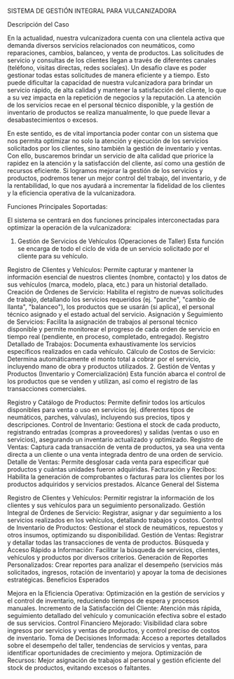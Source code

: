 SISTEMA DE GESTIÓN INTEGRAL PARA VULCANIZADORA

Descripción del Caso

En la actualidad, nuestra vulcanizadora cuenta con una clientela activa que demanda diversos servicios relacionados con neumáticos, como reparaciones, cambios, balanceo, y venta de productos. Las solicitudes de servicio y consultas de los clientes llegan a través de diferentes canales (teléfono, visitas directas, redes sociales). Un desafío clave es poder gestionar todas estas solicitudes de manera eficiente y a tiempo. Esto puede dificultar la capacidad de nuestra vulcanizadora para brindar un servicio rápido, de alta calidad y mantener la satisfacción del cliente, lo que a su vez impacta en la repetición de negocios y la reputación. La atención de los servicios recae en el personal técnico disponible, y la gestión de inventario de productos se realiza manualmente, lo que puede llevar a desabastecimientos o excesos.

En este sentido, es de vital importancia poder contar con un sistema que nos permita optimizar no solo la atención y ejecución de los servicios solicitados por los clientes, sino también la gestión de inventario y ventas. Con ello, buscaremos brindar un servicio de alta calidad que priorice la rapidez en la atención y la satisfacción del cliente, así como una gestión de recursos eficiente. Si logramos mejorar la gestión de los servicios y productos, podremos tener un mejor control del trabajo, del inventario, y de la rentabilidad, lo que nos ayudará a incrementar la fidelidad de los clientes y la eficiencia operativa de la vulcanizadora.

Funciones Principales Soportadas:

El sistema se centrará en dos funciones principales interconectadas para optimizar la operación de la vulcanizadora:

1. Gestión de Servicios de Vehículos (Operaciones de Taller)
Esta función se encarga de todo el ciclo de vida de un servicio solicitado por el cliente para su vehículo.

Registro de Clientes y Vehículos: Permite capturar y mantener la información esencial de nuestros clientes (nombre, contacto) y los datos de sus vehículos (marca, modelo, placa, etc.) para un historial detallado.
Creación de Órdenes de Servicio: Habilita el registro de nuevas solicitudes de trabajo, detallando los servicios requeridos (ej. "parche", "cambio de llanta", "balanceo"), los productos que se usarán (si aplica), el personal técnico asignado y el estado actual del servicio.
Asignación y Seguimiento de Servicios: Facilita la asignación de trabajos al personal técnico disponible y permite monitorear el progreso de cada orden de servicio en tiempo real (pendiente, en proceso, completado, entregado).
Registro Detallado de Trabajos: Documenta exhaustivamente los servicios específicos realizados en cada vehículo.
Cálculo de Costos de Servicio: Determina automáticamente el monto total a cobrar por el servicio, incluyendo mano de obra y productos utilizados.
2. Gestión de Ventas y Productos (Inventario y Comercialización)
Esta función abarca el control de los productos que se venden y utilizan, así como el registro de las transacciones comerciales.

Registro y Catálogo de Productos: Permite definir todos los artículos disponibles para venta o uso en servicios (ej. diferentes tipos de neumáticos, parches, válvulas), incluyendo sus precios, tipos y descripciones.
Control de Inventario: Gestiona el stock de cada producto, registrando entradas (compras a proveedores) y salidas (ventas o uso en servicios), asegurando un inventario actualizado y optimizado.
Registro de Ventas: Captura cada transacción de venta de productos, ya sea una venta directa a un cliente o una venta integrada dentro de una orden de servicio.
Detalle de Ventas: Permite desglosar cada venta para especificar qué productos y cuántas unidades fueron adquiridas.
Facturación y Recibos: Habilita la generación de comprobantes o facturas para los clientes por los productos adquiridos y servicios prestados.
Alcance General del Sistema

Registro de Clientes y Vehículos: Permitir registrar la información de los clientes y sus vehículos para un seguimiento personalizado.
Gestión Integral de Órdenes de Servicio: Registrar, asignar y dar seguimiento a los servicios realizados en los vehículos, detallando trabajos y costos.
Control de Inventario de Productos: Gestionar el stock de neumáticos, repuestos y otros insumos, optimizando su disponibilidad.
Gestión de Ventas: Registrar y detallar todas las transacciones de venta de productos.
Búsqueda y Acceso Rápido a Información: Facilitar la búsqueda de servicios, clientes, vehículos y productos por diversos criterios.
Generación de Reportes Personalizados: Crear reportes para analizar el desempeño (servicios más solicitados, ingresos, rotación de inventario) y apoyar la toma de decisiones estratégicas.
Beneficios Esperados

Mejora en la Eficiencia Operativa: Optimización en la gestión de servicios y el control de inventario, reduciendo tiempos de espera y procesos manuales.
Incremento de la Satisfacción del Cliente: Atención más rápida, seguimiento detallado del vehículo y comunicación efectiva sobre el estado de sus servicios.
Control Financiero Mejorado: Visibilidad clara sobre ingresos por servicios y ventas de productos, y control preciso de costos de inventario.
Toma de Decisiones Informada: Acceso a reportes detallados sobre el desempeño del taller, tendencias de servicios y ventas, para identificar oportunidades de crecimiento y mejora.
Optimización de Recursos: Mejor asignación de trabajos al personal y gestión eficiente del stock de productos, evitando excesos o faltantes.